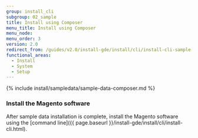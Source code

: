 ```yaml
---
group: install_cli
subgroup: 02_sample
title: Install using Composer
menu_title: Install using Composer
menu_node:
menu_order: 3
version: 2.0
redirect_from: /guides/v2.0/install-gde/install/cli/install-cli-sample-data-cli.html
functional_areas:
  - Install
  - System
  - Setup
---
```


{% include install/sampledata/sample-data-composer.md %}

### Install the Magento software

After sample data installation is complete, install the Magento software using the [command line]({{ page.baseurl }}/install-gde/install/cli/install-cli.html).
